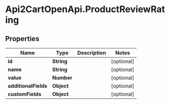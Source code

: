 # Api2CartOpenApi.ProductReviewRating

## Properties

Name | Type | Description | Notes
------------ | ------------- | ------------- | -------------
**id** | **String** |  | [optional] 
**name** | **String** |  | [optional] 
**value** | **Number** |  | [optional] 
**additionalFields** | **Object** |  | [optional] 
**customFields** | **Object** |  | [optional] 


